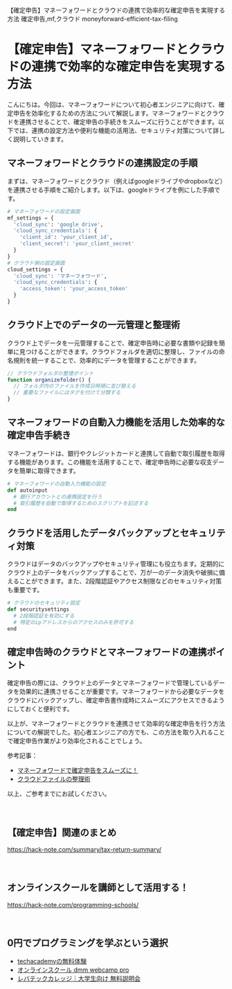 【確定申告】マネーフォワードとクラウドの連携で効率的な確定申告を実現する方法
確定申告,mf,クラウド
moneyforward-efficient-tax-filing

# 【確定申告】マネーフォワードとクラウドの連携で効率的な確定申告を実現する方法

こんにちは。今回は、マネーフォワードについて初心者エンジニアに向けて、確定申告を効率化するための方法について解説します。マネーフォワードとクラウドを連携させることで、確定申告の手続きをスムーズに行うことができます。以下では、連携の設定方法や便利な機能の活用法、セキュリティ対策について詳しく説明していきます。

## マネーフォワードとクラウドの連携設定の手順

まずは、マネーフォワードとクラウド（例えばgoogleドライブやdropboxなど）を連携させる手順をご紹介します。以下は、googleドライブを例にした手順です。

```python
# マネーフォワードの設定画面
mf_settings = {
  'cloud_sync': 'google drive',
  'cloud_sync_credentials': {
    'client_id': 'your_client_id',
    'client_secret': 'your_client_secret'
  }
}
# クラウド側の設定画面
cloud_settings = {
  'cloud_sync': 'マネーフォワード',
  'cloud_sync_credentials': {
    'access_token': 'your_access_token'
  }
}
```

## クラウド上でのデータの一元管理と整理術

クラウド上でデータを一元管理することで、確定申告時に必要な書類や記録を簡単に見つけることができます。クラウドフォルダを適切に整理し、ファイルの命名規則を統一することで、効率的にデータを管理することができます。

```javascript
// クラウドフォルダの整理ポイント
function organizefolder() {
  // フォルダ内のファイルを作成日時順に並び替える
  // 重要なファイルにはタグを付けて分類する
}
```

## マネーフォワードの自動入力機能を活用した効率的な確定申告手続き

マネーフォワードは、銀行やクレジットカードと連携して自動で取引履歴を取得する機能があります。この機能を活用することで、確定申告時に必要な収支データを簡単に取得できます。

```ruby
# マネーフォワードの自動入力機能の設定
def autoinput
  # 銀行アカウントとの連携設定を行う
  # 取引履歴を自動で取得するためのスクリプトを記述する
end
```

## クラウドを活用したデータバックアップとセキュリティ対策

クラウドはデータのバックアップやセキュリティ管理にも役立ちます。定期的にクラウド上のデータをバックアップすることで、万が一のデータ消失や破損に備えることができます。また、2段階認証やアクセス制限などのセキュリティ対策も重要です。

```python
# クラウドのセキュリティ設定
def securitysettings
  # 2段階認証を有効にする
  # 特定のipアドレスからのアクセスのみを許可する
end
```

## 確定申告時のクラウドとマネーフォワードの連携ポイント

確定申告の際には、クラウド上のデータとマネーフォワードで管理しているデータを効果的に連携させることが重要です。マネーフォワードから必要なデータをクラウドにバックアップし、確定申告書作成時にスムーズにアクセスできるようにしておくと便利です。

以上が、マネーフォワードとクラウドを連携させて効率的な確定申告を行う方法についての解説でした。初心者エンジニアの方でも、この方法を取り入れることで確定申告作業がより効率化されることでしょう。

参考記事：
- [マネーフォワードで確定申告をスムーズに！](https://www.moneyforward.com/blog/entry/2015/02/10/174956/)
- [クラウドファイルの整理術](https://www.1and1.jp/digitalguide/online-marketing/web-designing/the-organised-way-to-structure-your-cloud-files/)

以上、ご参考までにお試しください。

　

## 【確定申告】関連のまとめ
https://hack-note.com/summary/tax-return-summary/

　

## オンラインスクールを講師として活用する！
https://hack-note.com/programming-schools/

　

## 0円でプログラミングを学ぶという選択
- [techacademyの無料体験](//af.moshimo.com/af/c/click?a_id=2612475&amp;p_id=1555&amp;pc_id=2816&amp;pl_id=22706&amp;url=https%3a%2f%2ftechacademy.jp%2fhtmlcss-trial%3futm_source%3dmoshimo%26utm_medium%3daffiliate%26utm_campaign%3dtextad)
- [オンラインスクール dmm webcamp pro](//af.moshimo.com/af/c/click?a_id=2612482&amp;p_id=1363&amp;pc_id=2297&amp;pl_id=39999&amp;guid=on)
- [レバテックカレッジ｜大学生向け 無料説明会](//af.moshimo.com/af/c/click?a_id=4071793&p_id=3198&pc_id=7488&pl_id=41848)

